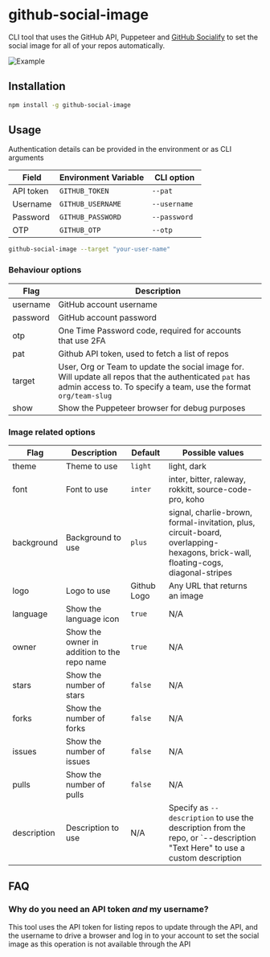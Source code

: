 # github-social-image

CLI tool that uses the GitHub API, Puppeteer and [GitHub Socialify](https://socialify.git.ci/) to set the social image for all of your repos automatically.

![Example](https://repository-images.githubusercontent.com/313119473/b292d400-2786-11eb-99eb-bc728973d745)

## Installation

```bash
npm install -g github-social-image
```

## Usage

Authentication details can be provided in the environment or as CLI arguments

| Field     | Environment Variable | CLI option    |
| --------- | -------------------- | ------------- |
| API token | `GITHUB_TOKEN`       | `--pat `      |
| Username  | `GITHUB_USERNAME`    | `--username ` |
| Password  | `GITHUB_PASSWORD`    | `--password ` |
| OTP       | `GITHUB_OTP`         | `--otp `      |

```bash
github-social-image --target "your-user-name"
```

### Behaviour options

| Flag     | Description                                                                                                                                                                 |
| -------- | --------------------------------------------------------------------------------------------------------------------------------------------------------------------------- |
| username | GitHub account username                                                                                                                                                     |
| password | GitHub account password                                                                                                                                                     |
| otp      | One Time Password code, required for accounts that use 2FA                                                                                                                  |
| pat      | Github API token, used to fetch a list of repos                                                                                                                             |
| target   | User, Org or Team to update the social image for. Will update all repos that the authenticated `pat` has admin access to. To specify a team, use the format `org/team-slug` |
| show     | Show the Puppeteer browser for debug purposes                                                                                                                               |

### Image related options

| Flag        | Description                                 | Default     | Possible values                                                                                                                  |
| ----------- | ------------------------------------------- | ----------- | -------------------------------------------------------------------------------------------------------------------------------- |
| theme       | Theme to use                                | `light`     | light, dark                                                                                                                      |
| font        | Font to use                                 | `inter`     | inter, bitter, raleway, rokkitt, source-code-pro, koho                                                                           |
| background  | Background to use                           | `plus`      | signal, charlie-brown, formal-invitation, plus, circuit-board, overlapping-hexagons, brick-wall, floating-cogs, diagonal-stripes |
| logo        | Logo to use                                 | Github Logo | Any URL that returns an image                                                                                                    |
| language    | Show the language icon                      | `true`      | N/A                                                                                                                              |
| owner       | Show the owner in addition to the repo name | `true`      | N/A                                                                                                                              |
| stars       | Show the number of stars                    | `false`     | N/A                                                                                                                              |
| forks       | Show the number of forks                    | `false`     | N/A                                                                                                                              |
| issues      | Show the number of issues                   | `false`     | N/A                                                                                                                              |
| pulls       | Show the number of pulls                    | `false`     | N/A                                                                                                                              |
| description | Description to use                          | N/A         | Specify as `--description` to use the description from the repo, or `--description "Text Here" to use a custom description       |

## FAQ

### Why do you need an API token _and_ my username?

This tool uses the API token for listing repos to update through the API, and the username to drive a browser and log in to your account to set the social image as this operation is not available through the API
